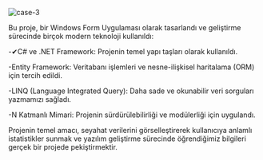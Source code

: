 ![case-3](https://github.com/user-attachments/assets/e59dd768-4125-426f-bd9f-319c365136d2)

Bu proje, bir Windows Form Uygulaması olarak tasarlandı ve geliştirme sürecinde birçok modern teknoloji kullanıldı:

-✔C# ve .NET Framework: Projenin temel yapı taşları olarak kullanıldı.

-Entity Framework: Veritabanı işlemleri ve nesne-ilişkisel haritalama (ORM) için tercih edildi.

-LINQ (Language Integrated Query): Daha sade ve okunabilir veri sorguları yazmamızı sağladı.

-N Katmanlı Mimari: Projenin sürdürülebilirliği ve modülerliği için uygulandı.

Projenin temel amacı, seyahat verilerini görselleştirerek kullanıcıya anlamlı istatistikler sunmak ve yazılım geliştirme sürecinde öğrendiğimiz bilgileri gerçek bir projede pekiştirmektir.

